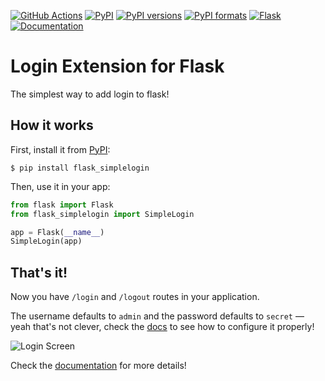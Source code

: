 [![GitHub Actions](https://img.shields.io/github/actions/workflow/status/flask-extensions/Flask-SimpleLogin/tests.yaml?branch=main&style=flat-square)](https://github.com/flask-extensions/Flask-SimpleLogin/actions/workflows/tests.yml)
[![PyPI](https://img.shields.io/pypi/v/flask_simplelogin.svg?style=flat-square)](https://pypi.org/project/flask_simplelogin/)
[![PyPI versions](https://img.shields.io/pypi/pyversions/flask_simplelogin.svg?style=flat-square)](https://pypi.org/project/flask_simplelogin/)
[![PyPI formats](https://img.shields.io/pypi/format/flask_simplelogin.svg?style=flat-square)](https://pypi.org/project/flask_simplelogin/)
[![Flask](https://img.shields.io/badge/Flask-Extension-blue.svg?style=flat-square)](https://github.com/pallets/flask)
[![Documentation](https://img.shields.io/readthedocs/flask-simple-login?style=flat-square)](https://flask-simple-login.readthedocs.io/en/latest/?badge=latest)

# Login Extension for Flask

The simplest way to add login to flask!

## How it works

First, install it from [PyPI](https://pypi.org/project/flask_simplelogin/):

```console
$ pip install flask_simplelogin
```

Then, use it in your app:

```python
from flask import Flask
from flask_simplelogin import SimpleLogin

app = Flask(__name__)
SimpleLogin(app)
```

## **That's it!**

Now you have `/login` and `/logout` routes in your application.

The username defaults to `admin` and the password defaults to `secret` — yeah that's not clever, check the [docs](https://flask-simple-login.readthedocs.io/en/latest/?badge=latest) to see how to configure it properly!

![Login Screen](./login_screen.png)

Check the [documentation](https://flask-simple-login.readthedocs.io/en/latest/?badge=latest) for more details!
